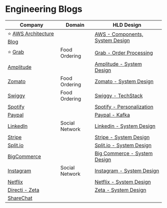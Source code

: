 # Engineering Blogs

| Company                                                                    | Domain         | HLD Design                                                                                                      |
|----------------------------------------------------------------------------|----------------|-----------------------------------------------------------------------------------------------------------------|
| :star: [AWS Architecture Blog](https://aws.amazon.com/blogs/architecture/) |                | [AWS - Components, System Design](src/2_AWSComponents/Readme.md)                                                |
| :star: [Grab](https://engineering.grab.com/)                               | Food Ordering  | [Grab - Order Processing](src/3_HLDDesignProblems/FoodOrderingZomatoSwiggyDesign/GrabTechStack/Readme.md)       |
| [Amplitude](https://amplitude.com/blog)                                    |                | [Amplitude - System Design](src/3_HLDDesignProblems/AmplitudeSystemDesign/Readme.md)                            |
| [Zomato](https://blog.zomato.com/author/engineering)                       | Food Ordering  | [Zomato - System Design](src/3_HLDDesignProblems/FoodOrderingZomatoSwiggyDesign/Readme.md)                      |
| [Swiggy](https://bytes.swiggy.com/)                                        | Food Ordering  | [Swiggy - TechStack](src/3_HLDDesignProblems/FoodOrderingZomatoSwiggyDesign/SwiggyTechStack.md)                 |
| [Spotify](https://engineering.atspotify.com/)                              |                | [Spotify - Personalization](src/3_HLDDesignProblems/PersonalizationSpotify/Readme.md)                           |
| [Paypal](https://medium.com/paypal-tech)                                   |                | [Paypal - Kafka](src/3_HLDDesignProblems/PaypalSystemDesign/Readme.md)                                          |
| [LinkedIn](https://engineering.linkedin.com/)                              | Social Network | [Linkedin - System Design](src/3_HLDDesignProblems/SocialNetworkFacebookInstagramDesign/LinkedInTechStack.md)   |
| [Stripe](https://stripe.com/blog/engineering)                              |                | [Stripe - System Design](src/3_HLDDesignProblems/StripeSystemDesign/Readme.md)                                  |
| [Split.io](https://www.split.io/blog)                                      |                | [Split.io - System Design](src/3_HLDDesignProblems/SplitSystemDesign/Readme.md)                                 |
| [BigCommerce](https://www.bigeng.io/)                                      |                | [Big Commerce - System Design](src/3_HLDDesignProblems/BigCommerce/Readme.md)                                   |
| [Instagram](https://medium.com/@InstagramEng)                              | Social Network | [Instagram - System Design](src/3_HLDDesignProblems/SocialNetworkFacebookInstagramDesign/InstagramTechStack.md) |
| [Netflix](https://netflixtechblog.com/)                                    |                | [Netflix - System Design](src/3_HLDDesignProblems/NetflixSystemDesign/Readme.md)                                |
| [Directi - Zeta](https://engineering.zeta.tech)                            |                | [Zeta - System Design](src/3_HLDDesignProblems/ZetaSystemDesign/Readme.md)                                      |
| [ShareChat](https://sharechat.com/team/engineering)                        |                |                                                                                                                 |